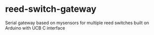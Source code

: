 # reed-switch-gateway
Serial gateway based on mysensors for multiple reed switches built on Arduino with UCB C interface
